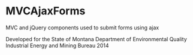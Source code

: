 MVCAjaxForms
============

MVC and jQuery components used to submit forms using ajax 

Developed for the State of Montana Department of Environmental Quality Industrial Energy and Mining Bureau 2014

